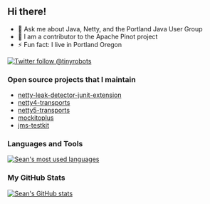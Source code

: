## Hi there!

- 💬  Ask me about Java, Netty, and the Portland Java User Group
- 🍷  I am a contributor to the Apache Pinot project
- ⚡  Fun fact: I live in Portland Oregon

[![Twitter follow @tinyrobots](https://img.shields.io/twitter/follow/tinyrobots?style=social)](https://twitter.com/sullis) &nbsp;

### Open source projects that I maintain

- [netty-leak-detector-junit-extension](https://github.com/nettyplus/netty-leak-detector-junit-extension)
- [netty4-transports](https://github.com/nettyplus/netty4-transports)
- [netty5-transports](https://github.com/nettyplus/netty5-transports)
- [mockitoplus](https://github.com/mockitoplus/mockitoplus)
- [jms-testkit](https://github.com/sullis/jms-testkit)

### Languages and Tools

<a href="https://github.com/sullis">
  <img align="center" src="https://github-readme-stats.vercel.app/api/top-langs/?username=sullis&theme=light&count_private=true" alt="Sean's most used languages" /></a>


### My GitHub Stats

<a href="https://github.com/sullis">
 <img align="center" src="https://github-readme-stats.vercel.app/api?username=sullis&show_icons=true&theme=light&line_height=27" alt="Sean's GitHub stats"/></a>
